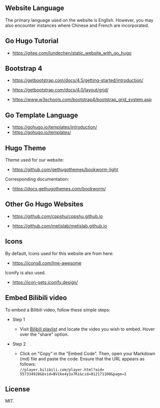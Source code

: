 ## Website Language

The primary language used on the website is English. However, you may also encounter instances where Chinese and French are incorporated.



## Go Hugo Tutorial

- https://gitee.com/lundechen/static_website_with_go_hugo

## Bootstrap 4

- https://getbootstrap.com/docs/4.5/getting-started/introduction/

- https://getbootstrap.com/docs/4.0/layout/grid/

- https://www.w3schools.com/bootstrap4/bootstrap_grid_system.asp


## Go Template Language

- https://gohugo.io/templates/introduction/
- https://gohugo.io/templates/

## Hugo Theme

Theme used for our website:

- https://github.com/gethugothemes/bookworm-light

Corresponding documentation: 

- https://docs.gethugothemes.com/bookworm/

## Other Go Hugo Websites

- https://github.com/cppshu/cppshu.github.io

- https://github.com/metislab/metislab.github.io

## Icons

By default, Icons used for this website are from here:

- https://icons8.com/line-awesome

Iconify is also used.

- https://icon-sets.iconify.design/

## Embed Bilibili video

To embed a Bilibili video, follow these simple steps:

- Step 1
    - Visit [Bilibili playlist](https://space.bilibili.com/472463946/channel/collectiondetail?sid=1189630) and locate the video you wish to embed. Hover over the "share" option.

- Step 2
    - Click on "Copy" in the "Embed Code". Then, open your Markdown (md) file and paste the code. Ensure that the URL appears as follows: <br>
  ```//player.bilibili.com/player.html?aid= 557334928&bvid=BV1ke4y1o7Ki&cid=812171100&page=1```

## License

MIT. 